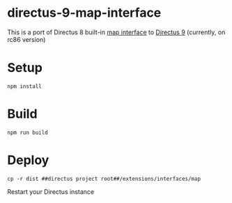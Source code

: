 # directus-9-map-interface

This is a port of Directus 8 built-in [map interface](https://github.com/directus/v8-archive/tree/master/app/src/interfaces/map "map interface") to [Directus 9](https://github.com/directus/directus) (currently, on rc86 version)

# Setup
`npm install`

# Build
`npm run build`

# Deploy
`cp -r dist ##directus project root##/extensions/interfaces/map`

Restart your Directus instance
